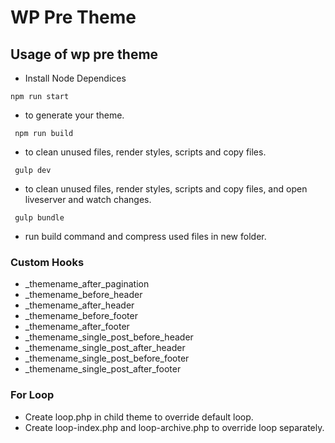 # WP Pre Theme

## Usage of wp pre theme

- Install Node Dependices

<code>npm run start</code>

- to generate your theme.

<code> npm run build </code>

- to clean unused files, render styles, scripts and copy files.

<code> gulp dev </code>

- to clean unused files, render styles, scripts and copy files, and open liveserver and watch changes.

<code> gulp bundle </code>

- run build command and compress used files in new folder.

### Custom Hooks

- \_themename_after_pagination
- \_themename_before_header
- \_themename_after_header
- \_themename_before_footer
- \_themename_after_footer
- \_themename_single_post_before_header
- \_themename_single_post_after_header
- \_themename_single_post_before_footer
- \_themename_single_post_after_footer

### For Loop

- Create loop.php in child theme to override default loop.
- Create loop-index.php and loop-archive.php to override loop separately.
